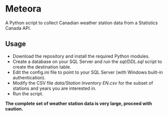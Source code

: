 # Meteora
 
A Python script to collect Canadian weather station data from a Statistics Canada API.

## Usage

* Download the repository and install the required Python modules. 
* Create a database on your SQL Server and run the *sql/DDL.sql* script to create the destination table. 
* Edit the config.ini file to point to your SQL Server (with Windows built-in authentication). 
* Modify the CSV file *data/Station Inventory EN.csv* for the subset of stations and years you are interested in.
* Run the script. 

**The complete set of weather station data is very large, proceed with caution.**